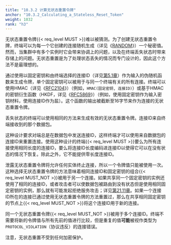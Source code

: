 ```yaml
---
title: "10.3.2 计算无状态重置令牌"
anchor: "10.3.2_Calculating_a_Stateless_Reset_Token"
weight: 1032
rank: "h3"
---
```


无状态重置令牌{{< req_level MUST >}}难以被猜测。为了创建无状态重置令牌，终端可以为每一个它创建的连接随机生成（详见《[RANDOM](https://www.rfc-editor.org/info/rfc4086)》）一个秘密值。然而，当集群中有多个实例时它会带来协调上的问题，以及在终端丢失状态时带来存储上的问题。无状态重置是为了处理状态丢失的情况而专门设计的，因此这个方法不是最理想的。

通过使用以固定密钥和由终端选择的连接ID（详见[第5.1章](#5.1_Connection_ID)）作为输入的伪随机函数来生成令牌，单个固定密钥可以被用于与同一个终端有关的所有连接。终端可以使用HMAC（详见《[RFC2104](https://www.rfc-editor.org/info/rfc2104)》）（例如，`HMAC(固定密钥, 连接ID)`）或基于HMAC的密钥衍生函数（HKDF，详见《[RFC5869](https://www.rfc-editor.org/info/rfc5869)》）（例如，使用固定密钥作为输入密钥材料，使用连接ID作为盐）。这个函数的输出被截断至16字节来作为连接的无状态重置令牌。

丢失状态的终端可以使用相同的方法来生成有效的无状态重置令牌。连接ID来自终端接收到的那个数据包。

这种设计要求对端总是在数据包中发送连接ID，这样终端才可以使用来自数据包的连接ID来重置连接。使用这种设计的终端{{< req_level MUST >}}要么为所有连接使用相同长度的连接ID，要么将连接ID长度编码进连接ID以使得它可以在没有状态的情况下恢复。除此之外，它不能提供零长度连接ID。

泄露无状态重置令牌将允许任何实体终止连接，所以一个令牌值只能被使用一次。这种选择无状态重置令牌的方法意味着相同连接ID和固定密钥的组合{{< req_level MUST_NOT >}}被用于另一个连接。如果共享同一个固定密钥的实例还使用了相同的连接ID，或者攻击者可以使数据包被路由到没有状态但是使用相同固定密钥的实例，那么就有可能发起拒绝服务攻击；详见[第21.11章](#21.11_Stateless_Reset_Oracle)。如果一个连接ID所在的连接已通过使用无状态重置令牌的方法重置过，那么在共享相同固定密钥的节点上{{< req_level MUST_NOT >}}将这个连接ID用于新的连接。

同一个无状态重置令牌{{< req_level MUST_NOT >}}被用于多个连接ID。终端不需要将新的令牌值与所有先前的值进行比较，但是重复的值**可能**被视作类型为`PROTOCOL_VIOLATION`（协议违反）的连接错误。

注意，无状态重置不受到任何加密保护。
